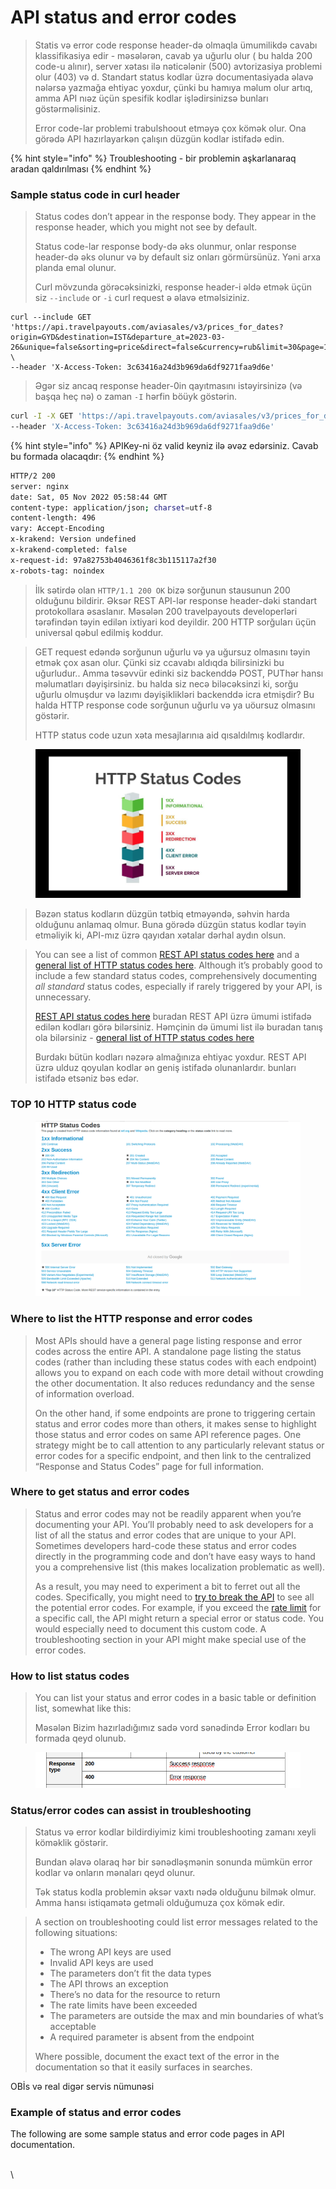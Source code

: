 # API status and error codes

> Statis və error code response header-də olmaqla ümumilikdə cavabı klassifikasiya edir - məsələrən, cavab ya uğurlu olur ( bu halda 200 code-u alınır), server xətası ilə nəticələnir (500) avtorizasiya problemi olur (403) və d. Standart status kodlar üzrə documentasiyada əlavə nələrsə yazmağa ehtiyac yoxdur, çünki bu hamıya məlum olur artıq, amma API nıəz üçün spesifik kodlar işlədirsinizsə bunları göstərməlisiniz.&#x20;
>
> Error code-lar problemi trabulshoout etməyə çox kömək olur. Ona görədə API hazırlayarkən çalışın düzgün kodlar istifadə edin.

{% hint style="info" %}
Troubleshooting - bir problemin aşkarlanaraq aradan qaldırılması
{% endhint %}

### Sample status code in curl header

> Status codes don’t appear in the response body. They appear in the response header, which you might not see by default.
>
> Status code-lar response body-də əks olunmur, onlar response header-də əks olunur və by default siz onları görmürsünüz. Yəni arxa planda emal olunur.
>
> Curl  mövzunda görəcəksinizki, response header-i əldə etmək üçün siz `--include` or `-i` curl request ə əlavə etməlsiziniz.&#x20;

```
curl --include GET 'https://api.travelpayouts.com/aviasales/v3/prices_for_dates?origin=GYD&destination=IST&departure_at=2023-03-26&unique=false&sorting=price&direct=false&currency=rub&limit=30&page=1&one_way=true&token=3c63416a24d3b969da6df9271faa9d6e' \
--header 'X-Access-Token: 3c63416a24d3b969da6df9271faa9d6e'
```

> Əgər siz ancaq response header-0in qayıtmasını istəyirsinizə (və başqa heç nə) o zaman `-I` hərfin böüyk göstərin.



```bash
curl -I -X GET 'https://api.travelpayouts.com/aviasales/v3/prices_for_dates?origin=GYD&destination=IST&departure_at=2023-03-26&unique=false&sorting=price&direct=false&currency=rub&limit=30&page=1&one_way=true&token=3c63416a24d3b969da6df9271faa9d6e' \
--header 'X-Access-Token: 3c63416a24d3b969da6df9271faa9d6e'
```

{% hint style="info" %}
APIKey-ni öz valid keyniz ilə əvəz edərsiniz. Cavab bu formada olacaqdır:
{% endhint %}

```bash
HTTP/2 200 
server: nginx
date: Sat, 05 Nov 2022 05:58:44 GMT
content-type: application/json; charset=utf-8
content-length: 496
vary: Accept-Encoding
x-krakend: Version undefined
x-krakend-completed: false
x-request-id: 97a82753b4046361f8c3b115117a2f30
x-robots-tag: noindex
```

> İlk sətirdə olan `HTTP/1.1 200 OK` bizə sorğunun stausunun 200 olduğunu bildirir. Əksər REST API-lər response header-dəki standart protokollara əsaslanır. Məsələn 200 travelpayouts developerləri tərəfindən təyin edilən ixtiyari kod deyildir. 200 HTTP sorğuları üçün universal qəbul edilmiş koddur.&#x20;

> GET request edəndə sorğunun uğurlu və ya uğursuz olmasını təyin etmək çox asan olur. Çünki siz ccavabı aldıqda bilirsinizki bu uğurludur.. Amma təsəvvür edinki siz backenddə POST, PUThər hansı məlumatları dəyişirsiniz.  bu halda siz necə biləcəksinzi ki, sorğu uğurlu olmuşdur və lazımı dəyişiklikləri backenddə icra etmişdir? Bu halda HTTP response code sorğunun uğurlu və ya uöursuz olmasını göstərir.
>
> HTTP status code uzun xəta mesajlarınıa aid qısaldılmış kodlardır.

<figure><img src="../.gitbook/assets/image (1) (1).png" alt=""><figcaption></figcaption></figure>

> Bəzən status kodların düzgün tətbiq etməyəndə, səhvin harda olduğunu anlamaq olmur. Buna görədə düzgün status kodlar təyin etməliyik ki, API-mız üzrə qayıdan xətalar dərhal aydın olsun.

> You can see a list of common [REST API status codes here](http://www.restapitutorial.com/httpstatuscodes.html) and a [general list of HTTP status codes here](https://en.wikipedia.org/wiki/List\_of\_HTTP\_status\_codes). Although it’s probably good to include a few standard status codes, comprehensively documenting _all standard_ status codes, especially if rarely triggered by your API, is unnecessary.
>
> [REST API status codes here](http://www.restapitutorial.com/httpstatuscodes.html) buradan REST API üzrə ümumi istifadə edilən kodları görə bilərsiniz. Həmçinin də ümumi list ilə buradan tanış ola bilərsiniz -  [general list of HTTP status codes here](https://en.wikipedia.org/wiki/List\_of\_HTTP\_status\_codes)
>
> Burdakı bütün kodları nəzərə almağınıza ehtiyac yoxdur. REST API üzrə ulduz qoyulan kodlar ən geniş istifadə olunanlardır. bunları istifadə etsəniz bəs edər.

### TOP 10 HTTP status code

<figure><img src="../.gitbook/assets/image.png" alt=""><figcaption></figcaption></figure>

### Where to list the HTTP response and error codes

> Most APIs should have a general page listing response and error codes across the entire API. A standalone page listing the status codes (rather than including these status codes with each endpoint) allows you to expand on each code with more detail without crowding the other documentation. It also reduces redundancy and the sense of information overload.
>
> On the other hand, if some endpoints are prone to triggering certain status and error codes more than others, it makes sense to highlight those status and error codes on same API reference pages. One strategy might be to call attention to any particularly relevant status or error codes for a specific endpoint, and then link to the centralized “Response and Status Codes” page for full information.

### Where to get status and error codes

> Status and error codes may not be readily apparent when you’re documenting your API. You’ll probably need to ask developers for a list of all the status and error codes that are unique to your API. Sometimes developers hard-code these status and error codes directly in the programming code and don’t have easy ways to hand you a comprehensive list (this makes localization problematic as well).
>
> As a result, you may need to experiment a bit to ferret out all the codes. Specifically, you might need to [try to break the API](https://idratherbewriting.com/learnapidoc/testingdocs\_test\_your\_instructions.html) to see all the potential error codes. For example, if you exceed the [rate limit](https://idratherbewriting.com/learnapidoc/docapis\_rate\_limiting\_and\_thresholds.html) for a specific call, the API might return a special error or status code. You would especially need to document this custom code. A troubleshooting section in your API might make special use of the error codes.

### How to list status codes

> You can list your status and error codes in a basic table or definition list, somewhat like this:
>
> Məsələn Bizim hazırladığımız sadə vord sənədində Error kodları bu formada qeyd olunub.



<figure><img src="../.gitbook/assets/image (1).png" alt=""><figcaption></figcaption></figure>

### Status/error codes can assist in troubleshooting 

> Status və error kodlar bildirdiyimiz kimi troubleshooting zamanı xeyli köməklik göstərir.&#x20;
>
> Bundan əlavə olaraq hər bir sənədləşmənin sonunda mümkün error kodlar və onların mənaları qeyd olunur.&#x20;
>
> Tək status kodla problemin əksər vaxtı nədə olduğunu bilmək olmur. Amma hansı istiqamətə getməli olduğumuza çox kömək edir.

> A section on troubleshooting could list error messages related to the following situations:
>
> * The wrong API keys are used
> * Invalid API keys are used
> * The parameters don’t fit the data types
> * The API throws an exception
> * There’s no data for the resource to return
> * The rate limits have been exceeded
> * The parameters are outside the max and min boundaries of what’s acceptable
> * A required parameter is absent from the endpoint
>
> Where possible, document the exact text of the error in the documentation so that it easily surfaces in searches.

OBİs və real digər servis nümunəsi

### Example of status and error codes

The following are some sample status and error code pages in API documentation.

\
\


